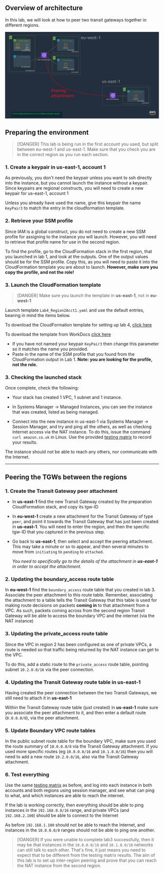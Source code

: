 ## Overview of architecture

In this lab, we will look at how to peer two transit gateways together in different regions.

![Lab4 Architecture](img/lab4.png)

## Preparing the environment

> [!DANGER]
>This lab is being run in the first account you used, but split between eu-west-1 and us-east-1. Make sure that you check you are in the correct region as you run each section.

### 1. Create a keypair in us-east-1, account 1

As previously, you don't need the keypair unless you want to ssh directly into the instance, but you cannot launch the instance without a keypair. Since keypairs are regional constructs, you will need to create a new keypair for us-east-1, account 1

Unless you already have used the name, give this keypair the name `KeyPair3` to match the entry in the cloudformation template.

### 2. Retrieve your SSM profile

Since IAM is a global construct, you do not need to create a new SSM profile for assigning to the instance you will launch. However, you will need to retrieve that profile name for use in the second region.

To find the profile, go to the CloudFormation stack in the first region, that you launched in lab 1, and look at the outputs. One of the output values should be for the SSM profile. Copy this, as you will need to paste it into the CloudFormation template you are about to launch. **However, make sure you copy the profile, and not the role!**

### 3. Launch the CloudFormation template

> [DANGER]
> Make sure you launch the template in **us-east-1**, not in **eu-west-1**

Launch template `Lab4_Region2Acct1.yaml` and use the default entries, bearing in mind the items below.

To download the CloudFormation template for setting up lab 4, [click here](https://d2x18vu72ugj64.cloudfront.net/Lab4_Region2Acct1.yaml)

To download the template from WorkDocs [click here](https://amazon.awsapps.com/workdocs/index.html#/document/d9911eac05eeb217ec174cd141b1bb4fffb40777b9986f3a2b2b978882e12e07)

* If you have not named your keypair `KeyPair3` then change this parameter so it matches the name you provided.
* Paste in the name of the SSM profile that you found from the CloudFormation output in Lab 1. **Note: you are looking for the profile, not the role.**

### 3. Checking the launched stack

Once complete, check the following:

* Your stack has created 1 VPC, 1 subnet and 1 instance.

* In Systems Manager -> Managed Instances, you can see the instance that was created, listed as being managed.

* Connect into the new instance in us-east-1 via Systems Manager -> Session Manager, and try and ping all the others, as well as checking Internet access via the NAT instance. To do this, issue the command `curl amazon.co.uk` in Linux. Use the provided [testing matrix](https://www.networking-workshop.com/#/testingmatrix) to record your results.

The instance should not be able to reach any others, nor communicate with the Internet.

---

## Peering the TGWs between the regions

### 1. Create the Transit Gateway peer attachment

* In **us-east-1** find the new Transit Gateway created by the preparation CloudFormation stack, and copy its tgw-ID
* In **eu-west-1** create a new attachment for the Transit Gateway of type `peer`, and point it towards the Transit Gateway that has just been created in **us-east-1**. You will need to enter the region, and then the specific tgw-ID that you captured in the previous step.
* Go back to **us-east-1**, then select and accept the peering attachment. This may take a minute or so to appear, and then several minutes to move from `initiating` to `pending` to `attached`. 

    *You need to specifically go to the details of the attachment in **us-east-1** in order to accept the attachment.*

### 2. Updating the boundary_access route table

In **eu-west-1** find the `boundary_access` route table that you created in lab 3.  Associate the peer attachment to this route table. Remember, associating the attachment to a table tells the Transit Gateway that this table is used for making route decisions on packets **coming in** to that attachment from a VPC. As such, packets coming across from the second region Transit Gateway will be able to access the boundary VPC and the internet (via the NAT instance)

### 3. Updating the private_access route table

Since the VPC in region 2 has been configured as one of private VPCs, a route is needed so that traffic being returned by the NAT instance can get to the VPC. 

To do this, add a static route to the `private_access` route table, pointing subnet `10.2.0.0/16` via the peer connection.

### 4. Updating the Transit Gateway route table in us-east-1

Having created the peer connection between the two Transit Gateways, we still need to attach it in **us-east-1**

Within the Transit Gateway route table (just created) in **us-east-1** make sure you associate the peer attachment to it, and then enter a default route (`0.0.0.0/0`), via the peer attachment.

### 5. Update Boundary VPC route tables

In the public subnet route table for the boundary VPC, make sure you used the route summary of `10.0.0.0/8` via the Transit Gateway attachment. If you used more specific routes (eg `10.0.0.0/16` and `10.1.0.0/16`) then you will need to add a new route `10.2.0.0/16`, also via the Transit Gateway attachment.

### 6. Test everything

Use the same [testing matrix](https://www.networking-workshop.com/#/testingmatrix) as before, and log into each instance in both accounts and both regions using session manager, and see what can ping to what, and which instances are able to reach the internet.

If the lab is working correctly, then everything should be able to ping instances in the `192.168.0.0/16` range, and private VPCs (and `192.168.2.100`) should be able to connect to the Internet

As before `192.168.1.100` should not be able to reach the Internet, and instances in the `10.0.0.0/8` ranges should not be able to ping one another.

> [!DANGER]
> If you were unable to complete lab3 successfully, then it may be that instances in the `10.0.0.0/16` and `10.1.0.0/16` networks can still talk to each other. That's fine, it just means you need to expect that to be different from the testing matrix results. The aim of this lab is to set up inter-region peering and prove that you can reach the NAT instance from the second region.

